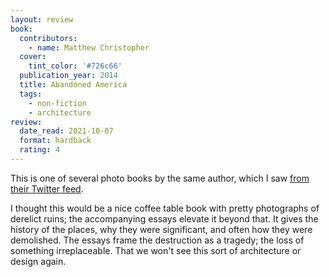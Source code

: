 ```yaml
---
layout: review
book:
  contributors:
    - name: Matthew Christopher
  cover:
    tint_color: '#726c66'
  publication_year: 2014
  title: Abandoned America
  tags:
    - non-fiction
    - architecture
review:
  date_read: 2021-10-07
  format: hardback
  rating: 4
---
```


This is one of several photo books by the same author, which I saw [from their Twitter feed](https://twitter.com/abandonedameric/).

I thought this would be a nice coffee table book with pretty photographs of derelict ruins; the accompanying essays elevate it beyond that.
It gives the history of the places, why they were significant, and often how they were demolished.
The essays frame the destruction as a tragedy; the loss of something irreplaceable.
That we won't see this sort of architecture or design again.
